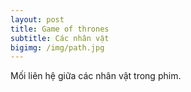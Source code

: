 ```yaml
---
layout: post
title: Game of thrones
subtitle: Các nhân vật
bigimg: /img/path.jpg
---
```


Mối liên hệ giữa các nhân vật trong phim.